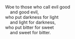 
Woe to those who call evil good  
    and good evil,  
who put darkness for light  
    and light for darkness,  
who put bitter for sweet  
    and sweet for bitter.